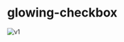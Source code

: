 # glowing-checkbox


![v1](https://github.com/KrishanMihiranga/glowing-checkbox/assets/119467538/8dacc046-cfb3-4514-84d1-4f8c9f0201c8)
